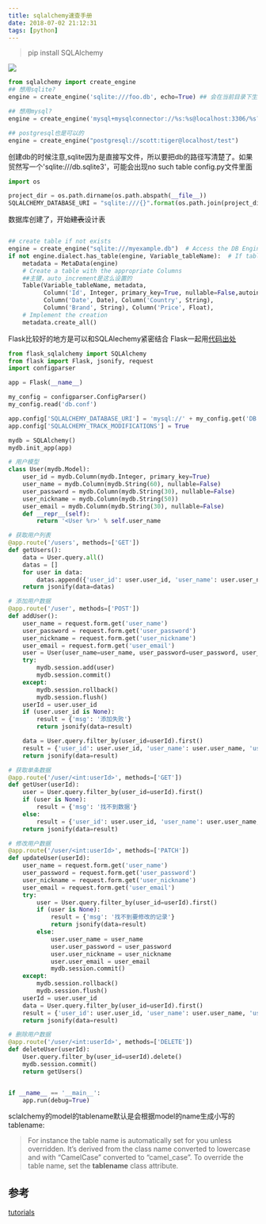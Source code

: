 ```yaml
---
title: sqlalchemy速查手册
date: 2018-07-02 21:12:31
tags: [python]
---
```


> pip install SQLAlchemy

![](http://odzl05jxx.bkt.clouddn.com/image/jpg/side_walk_tree.jpg?imageView2/2/w/600)

<!--more-->


```python
from sqlalchemy import create_engine
## 想用sqlite?
engine = create_engine('sqlite:///foo.db', echo=True) ## 会在当前目录下生成一个foo.db文件，这个True表示程序运行的时候会打印出生成的sql语句。

## 想用mysql?
engine = create_engine('mysql+mysqlconnector://%s:%s@localhost:3306/%s?charset=utf8' % (config.DB_USER_NAME,config.DB_PASS_WORD,config.DB_NAME)) ## mysql也是支持的

## postgresql也是可以的
engine = create_engine("postgresql://scott:tiger@localhost/test") 
```
创建db的时候注意,sqlite因为是直接写文件，所以要把db的路径写清楚了。如果贸然写一个'sqlite:///db.sqlite3'，可能会出现no such table
config.py文件里面
```python
import os

project_dir = os.path.dirname(os.path.abspath(__file__))
SQLALCHEMY_DATABASE_URI = "sqlite:///{}".format(os.path.join(project_dir, "backend.db"))
```


数据库创建了，开始<del>建表</del>设计表

```python

## create table if not exists
engine = create_engine("sqlite:///myexample.db")  # Access the DB Engine
if not engine.dialect.has_table(engine, Variable_tableName):  # If table don't exist, Create.
    metadata = MetaData(engine)
    # Create a table with the appropriate Columns
    ##主键，auto_increment是这么设置的
    Table(Variable_tableName, metadata,
          Column('Id', Integer, primary_key=True, nullable=False,autoincrement = True),
          Column('Date', Date), Column('Country', String),
          Column('Brand', String), Column('Price', Float),
    # Implement the creation
    metadata.create_all()
```


Flask比较好的地方是可以和SQLAlechemy紧密结合
Flask一起用[代码出处](https://www.thatyou.cn/flask%E4%BD%BF%E7%94%A8flask-sqlalchemy%E6%93%8D%E4%BD%9Cmysql%E6%95%B0%E6%8D%AE%E5%BA%93%EF%BC%88%E4%BA%8C%EF%BC%89-%E5%8D%95%E8%A1%A8%E6%9F%A5%E8%AF%A2/)
```python
from flask_sqlalchemy import SQLAlchemy
from flask import Flask, jsonify, request
import configparser

app = Flask(__name__)

my_config = configparser.ConfigParser()
my_config.read('db.conf')

app.config['SQLALCHEMY_DATABASE_URI'] = 'mysql://' + my_config.get('DB', 'DB_USER') + ':' + my_config.get('DB', 'DB_PASSWORD') + '@' + my_config.get('DB', 'DB_HOST') + '/' + my_config.get('DB', 'DB_DB')
app.config['SQLALCHEMY_TRACK_MODIFICATIONS'] = True

mydb = SQLAlchemy()
mydb.init_app(app)

# 用户模型
class User(mydb.Model):
    user_id = mydb.Column(mydb.Integer, primary_key=True)
    user_name = mydb.Column(mydb.String(60), nullable=False)
    user_password = mydb.Column(mydb.String(30), nullable=False)
    user_nickname = mydb.Column(mydb.String(50))
    user_email = mydb.Column(mydb.String(30), nullable=False)
    def __repr__(self):
        return '<User %r>' % self.user_name

# 获取用户列表
@app.route('/users', methods=['GET'])
def getUsers():
    data = User.query.all()
    datas = []
    for user in data:
        datas.append({'user_id': user.user_id, 'user_name': user.user_name, 'user_nickname': user.user_nickname, 'user_email': user.user_email})
    return jsonify(data=datas)

# 添加用户数据
@app.route('/user', methods=['POST'])
def addUser():
    user_name = request.form.get('user_name')
    user_password = request.form.get('user_password')
    user_nickname = request.form.get('user_nickname')
    user_email = request.form.get('user_email')
    user = User(user_name=user_name, user_password=user_password, user_nickname=user_nickname, user_email=user_email)
    try:
        mydb.session.add(user)
        mydb.session.commit()
    except:
        mydb.session.rollback()
        mydb.session.flush()
    userId = user.user_id
    if (user.user_id is None):
        result = {'msg': '添加失败'}
        return jsonify(data=result)

    data = User.query.filter_by(user_id=userId).first()
    result = {'user_id': user.user_id, 'user_name': user.user_name, 'user_nickname': user.user_nickname, 'user_email': user.user_email}
    return jsonify(data=result)

# 获取单条数据
@app.route('/user/<int:userId>', methods=['GET'])
def getUser(userId):
    user = User.query.filter_by(user_id=userId).first()
    if (user is None):
        result = {'msg': '找不到数据'}
    else:
        result = {'user_id': user.user_id, 'user_name': user.user_name, 'user_nickname': user.user_nickname, 'user_email': user.user_email}
    return jsonify(data=result)

# 修改用户数据
@app.route('/user/<int:userId>', methods=['PATCH'])
def updateUser(userId):
    user_name = request.form.get('user_name')
    user_password = request.form.get('user_password')
    user_nickname = request.form.get('user_nickname')
    user_email = request.form.get('user_email')
    try:
        user = User.query.filter_by(user_id=userId).first()
        if (user is None):
            result = {'msg': '找不到要修改的记录'}
            return jsonify(data=result)
        else:
            user.user_name = user_name
            user.user_password = user_password
            user.user_nickname = user_nickname
            user.user_email = user_email
            mydb.session.commit()
    except:
        mydb.session.rollback()
        mydb.session.flush()
    userId = user.user_id
    data = User.query.filter_by(user_id=userId).first()
    result = {'user_id': user.user_id, 'user_name': user.user_name, 'user_password': user.user_password, 'user_nickname': user.user_nickname, 'user_email': user.user_email}
    return jsonify(data=result)

# 删除用户数据
@app.route('/user/<int:userId>', methods=['DELETE'])
def deleteUser(userId):
    User.query.filter_by(user_id=userId).delete()
    mydb.session.commit()
    return getUsers()


if __name__ == '__main__':
    app.run(debug=True)
```


sclalchemy的model的tablename默认是会根据model的name生成小写的tablename:
> For instance the table name is automatically set for you unless overridden. It’s derived from the class name converted to lowercase and with “CamelCase” converted to “camel_case”. To override the table name, set the __tablename__ class attribute.




## 参考
[tutorials](http://docs.sqlalchemy.org/en/latest/orm/tutorial.html)
